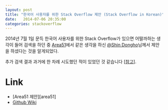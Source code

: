 ```yaml
---
layout: post
title: "한국어 사용자를 위한 Stack Overflow 제안 (Stack Overflow in Korean)"
date:   2014-07-06 20:35:00
categories: stackoverflow
---
```


2014년 7월 1일 문득 한국어 사용자를 위한 Stack Overflow가 있으면 어떨까하는 생각이 들어 검색을 하던 중 [Area51][area51-sok]에서 같은 생각을 하신 [@Shin Dongho][user-shin-dongho]님께서 제안을 하셨다는 것을 알게되었다.

추가 검색 결과 과거에 한 차례 시도했던 적이 있었던 것 같습니다 [[참고](http://www.gpgstudy.com/forum/viewtopic.php?t=25214)]. 


# Link

* [Area51 제안][area51]
* [Github Wiki][github-wiki]

[area51-sok]: https://area51.stackexchange.com/proposals/68765/stack-overflow-in-korean
[github-wiki]: https://github.com/so-in-korean/sok/wiki
[user-shin-dongho]: https://area51.stackexchange.com/users/85507/shin-dongho

